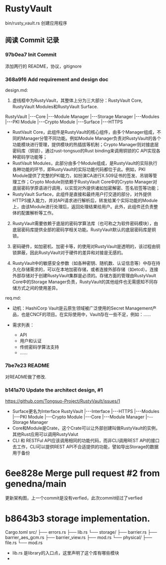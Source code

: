 # RustyVault

bin/rusty_vault.rs
创建应用程序

## 阅读 Commit 记录

### 97b0ea7 Init Commit

添加两行的 README，协议，gitignore

### 368a9f6 Add requirement and design doc

design.md:

1. 虚线框中为RustyVault，其整体上分为三大部分：RustyVault Core, RustyVault Modules和RustyVault Surface.

RustyVault
|---Core
    |---Module Manager
    |---Storage Manager
|---Modules
    |---PKI Module
    |---Crypto Module
|---Surface
    |---HTTPS

- RustVault Core，此组件是RustyVault的核心组件，由多个Manager组成，不同的Manager分管不同功能。例如Module Manager负责对RustyVault的各个功能模块进行管理，提供模块的热插拔等机制；Crypto Manager则对接底层密码库（铜锁），通过rust-tongsuo的Rust binding来调用铜锁的C API实现各种密码学功能等；
- RustVault Modules，此部分由多个Module组成，是RustyVault的实际执行各种功能的环节，即RustyVault的实际功能代码都位于此。例如，PKI Module提供了完整的PKI能力，如扮演CA进行X.509证书的签发、吊销等管理工作；Crypto Module则依赖于RustyVault Core中的Crypto Manager对底层密码学原语进行调用，以实现对外提供诸如加密解密、签名验签等功能；
- RustyVault Surface，此组件是直接和最终用户打交道的部分，对外提供HTTPS接入能力，并对API请求进行解析后，转发给某个实际功能的Module上，由该Module进行处理后，返回处理结果给用户。此外，此组件还负责整体的配置解析等工作。

2. RustyVault需要依赖于底层的密码学算法库（也可称之为软件密码模块），由底层密码库提供全部的密码学相关功能。RustyVault默认的底层密码库是铜锁。

3. 密码硬件，如加密机、加密卡等，的使用对RustyVault是透明的，该过程由铜锁屏蔽，因此RustyVault对于硬件的差异和对接是无感的。

4. RustyVault中的敏感安全参数（如各种密钥、随机数、认证信息等）中存在持久化存储需求的，可以在本地加密存储，或者连接外部存储（如etcd）。连接外部存储对于创建RustyVault集群是必须的。存储方面的管理由RustyVault Core中的Storage Manager负责，RustyVault的其他组件也无需感知不同存储方式之间的使用差异。

req.md:

- 动机：HashiCorp Vault是云原生领域被广泛使用的Secret Management产品，也是CNCF的项目。在实际使用中，Vault存在一些不足，例如：……

- 需求列表：
  - API
  - 用户和认证
  - 传统密码学算法支持
  - ……

### 7be7e23 README

对README做了修改.

### b141a70 Update the architect design, #1

<https://github.com/Tongsuo-Project/RustyVault/issues/1>

- Surface更名为Interface
RustyVault
|---Interface
    |---HTTPS
|---Modules
    |---PKI Module
    |---Crypto Module
|---Core
    |---Module Manager
    |---Storage Manager
- Core和Module是Crate，这个Crate可以让外部创建叫做RustyVault的实例，其他Rust应用可以调用RustyValut
- CLI 和 RESTFul API应该调用相同的功能代码，而非CLI调用REST API的接口去工作，CLI可以提供REST API不合适提供的功能，譬如导出Storage的数据用于备份

# 6ee828e Merge pull request #2 from genedna/main
更新架构图，上一个commit是没有verfied，此次commit经过了verfied

# b8643b3 storage implementation.

Cargo.toml
src/
├── errors.rs
├── lib.rs
└── storage/
    ├── barrier.rs
    ├── barrier_aes_gcm.rs
    ├── barrier_view.rs
    ├── mod.rs
    └── physical/
        ├── file.rs
        └── mod.rs

- lib.rs 是library的入口点，这里声明了这个库有哪些模块
- 